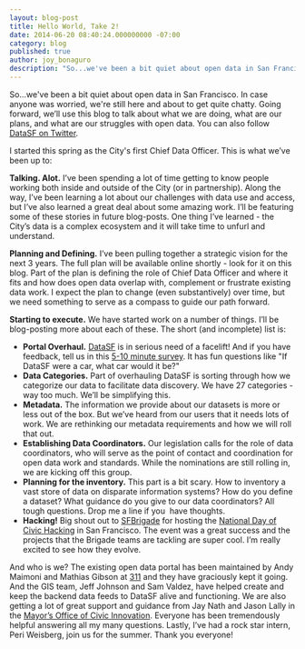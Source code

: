 ```yaml
---
layout: blog-post
title: Hello World, Take 2!
date: 2014-06-20 08:40:24.000000000 -07:00
category: blog
published: true
author: joy_bonaguro
description: "So...we've been a bit quiet about open data in San Francisco. In case anyone was worried, we're still here and about to get quite chatty. Going forward, we’ll use this blog to talk about what we are doing, what are our plans, and what are our struggles with open data."
---
```

So...we've been a bit quiet about open data in San Francisco. In case anyone was worried, we're still here and about to get quite chatty. Going forward, we’ll use this blog to talk about what we are doing, what are our plans, and what are our struggles with open data. You can also follow [DataSF on Twitter](https://twitter.com/DataSF).

I started this spring as the City's first Chief Data Officer. This is what we’ve been up to:

**Talking. Alot.** I’ve been spending a lot of time getting to know people working both inside and outside of the City (or in partnership). Along the way, I’ve been learning a lot about our challenges with data use and access, but I’ve also learned a great deal about some amazing work. I’ll be featuring some of these stories in future blog-posts. One thing I’ve learned - the City’s data is a complex ecosystem and it will take time to unfurl and understand.

**Planning and Defining.** I’ve been pulling together a strategic vision for the next 3 years. The full plan will be available online shortly - look for it on this blog. Part of the plan is defining the role of Chief Data Officer and where it fits and how does open data overlap with, complement or frustrate existing data work. I expect the plan to change (even substantively) over time, but we need something to serve as a compass to guide our path forward.

**Starting to execute.** We have started work on a number of things. I’ll be blog-posting more about each of these. The short (and incomplete) list is:

*   **Portal Overhaul.** [DataSF](https://data.sfgov.org/) is in serious need of a facelift! And if you have feedback, tell us in this [5-10 minute survey](https://docs.google.com/forms/d/135Mghbh-QQWd119byd6IkJ7gbZJQHdLyZ5Qh_VpCGkU/viewform). It has fun questions like "If DataSF were a car, what car would it be?"
*   **Data Categories.** Part of overhauling DataSF is sorting through how we categorize our data to facilitate data discovery. We have 27 categories - way too much. We’ll be simplifying this.
*   **Metadata.** The information we provide about our datasets is more or less out of the box. But we’ve heard from our users that it needs lots of work. We are rethinking our metadata requirements and how we will roll that out.
*   **Establishing Data Coordinators.** Our legislation calls for the role of data coordinators, who will serve as the point of contact and coordination for open data work and standards. While the nominations are still rolling in, we are kicking off this group.
*   **Planning for the inventory.** This part is a bit scary. How to inventory a vast store of data on disparate information systems? How do you define a dataset? What guidance do you give to our data coordinators? All tough questions. Drop me a line if you  have thoughts.
*   **Hacking!** Big shout out to [SFBrigade](http://codeforsanfrancisco.org/) for hosting the [National Day of Civic Hacking](http://hackforchange.org/) in San Francisco. The event was a great success and the projects that the Brigade teams are tackling are super cool. I’m really excited to see how they evolve.

And who is we? The existing open data portal has been maintained by Andy Maimoni and Mathias Gibson at [311](http://www.sf311.org/) and they have graciously kept it going. And the GIS team, Jeff Johnson and Sam Valdez, have helped create and keep the backend data feeds to DataSF alive and functioning. We are also getting a lot of great support and guidance from Jay Nath and Jason Lally in the [Mayor’s Office of Civic Innovation](http://innovatesf.com/). Everyone has been tremendously helpful answering all my many questions. Lastly, I’ve had a rock star intern, Peri Weisberg, join us for the summer. Thank you everyone!